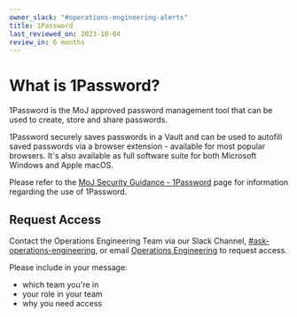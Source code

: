 ```yaml
---
owner_slack: "#operations-engineering-alerts"
title: 1Password
last_reviewed_on: 2023-10-04
review_in: 6 months
---
```


# What is 1Password?

1Password is the MoJ approved password management tool that can be used to create, store and share passwords.

1Password securely saves passwords in a Vault and can be used to autofill saved passwords via a browser extension - available for most popular browsers.  It's also available as full software suite for both Microsoft Windows and Apple macOS.

Please refer to the [MoJ Security Guidance - 1Password](https://security-guidance.service.justice.gov.uk/using-1password/#using-1password) page for information regarding the use of 1Password.

## Request Access

Contact the Operations Engineering Team via our Slack Channel, [#ask-operations-engineering](https://mojdt.slack.com/archives/C01BUKJSZD4), or email [Operations Engineering](mailto:operations-engineering@digital.justice.gov.uk) to request access.

Please include in your message:

-   which team you're in
-   your role in your team
-   why you need access
